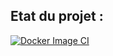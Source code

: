 ## Etat du projet :
[![Docker Image CI](https://github.com/MarcJaffre/Docker-Hub/actions/workflows/docker-image-cinnamon.yml/badge.svg?branch=main)](https://github.com/MarcJaffre/Docker-Hub/actions/workflows/docker-image-cinnamon.yml)
